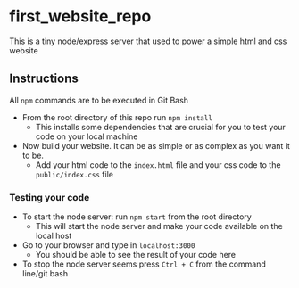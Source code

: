# first_website_repo
This is a tiny node/express server that used to power a simple html and css website

## Instructions
All `npm` commands are to be executed in Git Bash
  * From the root directory of this repo run `npm install`
    * This installs some dependencies that are crucial for you to test your code on your local machine
  * Now build your website. It can be as simple or as complex as you want it to be.
    * Add your html code to the `index.html` file and your css code to the `public/index.css` file

### Testing your code
  * To start the node server: run `npm start` from the root directory
    * This will start the node server and make your code available on the local host
  * Go to your browser and type in `localhost:3000`
    * You should be able to see the result of your code here
  * To stop the node server seems press `Ctrl + C` from the command line/git bash
